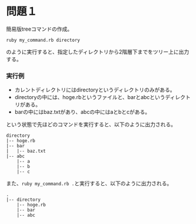 # 問題１

簡易版treeコマンドの作成。

```
ruby my_command.rb directory
```
のように実行すると、指定したディレクトリから2階層下までをツリー上に出力する。

### 実行例

- カレントディレクトリにはdirectoryというディレクトリのみがある。
- directoryの中には、hoge.rbというファイルと、barとabcというディレクトリがある。
- barの中にはbaz.txtがあり、abcの中にはaとbとcがある。

という状態で先ほどのコマンドを実行すると、以下のように出力される。

```
directory
|-- hoge.rb
|-- bar
|   |-- baz.txt
|-- abc
    |-- a
    |-- b
    |-- c
```

また、`ruby my_command.rb .`と実行すると、以下のように出力される。

```
.
|-- directory
    |-- hoge.rb
    |-- bar
    |-- abc
```
